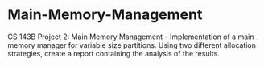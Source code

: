 Main-Memory-Management
======================

CS 143B Project 2: Main Memory Management - Implementation of a main memory manager for variable size partitions. Using two different allocation strategies, create a report containing the analysis of the results.
